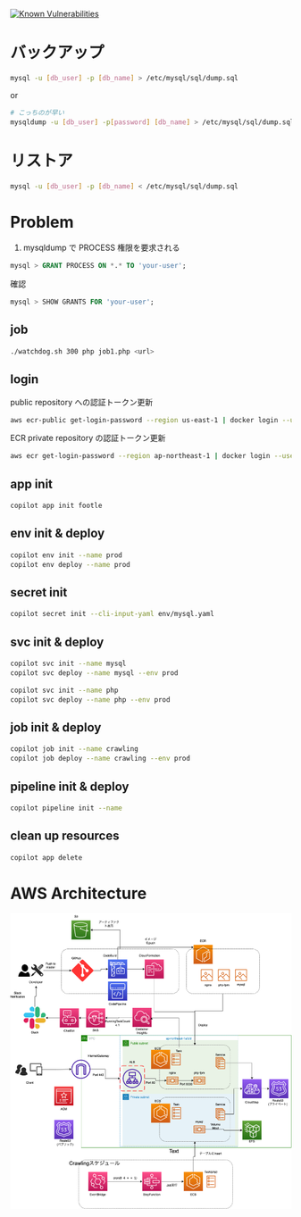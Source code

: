 [![Known Vulnerabilities](https://snyk.io/test/github/ShotaroMatsuya/footle/badge.svg)](https://snyk.io/test/github/ShotaroMatsuya/footle)

# バックアップ

```bash
mysql -u [db_user] -p [db_name] > /etc/mysql/sql/dump.sql
```

or

```bash
# こっちのが早い
mysqldump -u [db_user] -p[password] [db_name] > /etc/mysql/sql/dump.sql

```

# リストア

```bash
mysql -u [db_user] -p [db_name] < /etc/mysql/sql/dump.sql
```

# Problem

1. mysqldump で PROCESS 権限を要求される

```sql
mysql > GRANT PROCESS ON *.* TO 'your-user';
```

確認

```sql
mysql > SHOW GRANTS FOR 'your-user';
```

## job

```bash
./watchdog.sh 300 php job1.php <url>
```

## login

public repository への認証トークン更新

```bash
aws ecr-public get-login-password --region us-east-1 | docker login --username AWS --password-stdin public.ecr.aws
```

ECR private repository の認証トークン更新

```bash
aws ecr get-login-password --region ap-northeast-1 | docker login --username AWS --password-stdin 528163014577.dkr.ecr.ap-northeast-1.amazonaws.com
```

## app init

```bash
copilot app init footle
```

## env init & deploy

```bash
copilot env init --name prod
copilot env deploy --name prod
```

## secret init

```bash
copilot secret init --cli-input-yaml env/mysql.yaml
```

## svc init & deploy

```bash
copilot svc init --name mysql
copilot svc deploy --name mysql --env prod
```

```bash
copilot svc init --name php
copilot svc deploy --name php --env prod
```

## job init & deploy

```bash
copilot job init --name crawling
copilot job deploy --name crawling --env prod
```

## pipeline init & deploy

```bash
copilot pipeline init --name

```

## clean up resources

```bash
copilot app delete
```

# AWS Architecture

![infrastructure](/footle.drawio.png)
